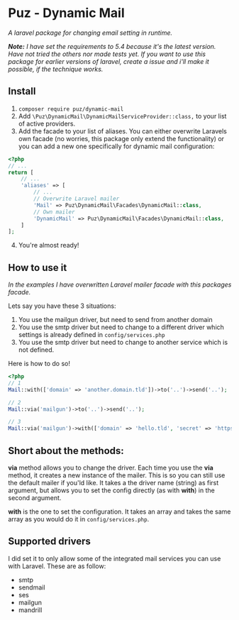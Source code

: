# Puz - Dynamic Mail
*A laravel package for changing email setting in runtime.*

***Note:** I have set the requirements to 5.4 because it's the latest version. Have not tried the others nor made tests yet. If you want to use this package for earlier versions of laravel, create a issue and i'll make it possible, if the technique works.*

## Install
1. `composer require puz/dynamic-mail`
2. Add `\Puz\DynamicMail\DynamicMailServiceProvider::class,` to your list of active providers.
3. Add the facade to your list of aliases. You can either overwrite Laravels own facade (no worries, this package only extend the functionality) or you can add a new one specifically for dynamic mail configuration:
```php
<?php
// ...
return [
    // ...
    'aliases' => [
        // ...
        // Overwrite Laravel mailer
        'Mail' => Puz\DynamicMail\Facades\DynamicMail::class,
        // Own mailer
        'DynamicMail' => Puz\DynamicMail\Facades\DynamicMail::class,
    ]
];
```
4. You're almost ready!

## How to use it
*In the examples I have overwritten Laravel mailer facade with this packages facade.*

Lets say you have these 3 situations:
1. You use the mailgun driver, but need to send from another domain
2. You use the smtp driver but need to change to a different driver which settings is already defined in `config/services.php`
3. You use the smtp driver but need to change to another service which is not defined.

Here is how to do so!
```php
<?php
// 1
Mail::with(['domain' => 'another.domain.tld'])->to('..')->send('..');

// 2
Mail::via('mailgun')->to('..')->send('..');

// 3
Mail::via('mailgun')->with(['domain' => 'hello.tld', 'secret' => 'https://www.youtube.com/watch?v=Iz-8CSa9xj8'])->to('..')->send('..');
```

## Short about the methods:
**via** method allows you to change the driver. Each time you use the **via** method, it creates a new instance of the mailer. This is so you can still use the default mailer if you'ld like. It takes a the driver name (string) as first argument, but allows you to set the config directly (as with **with**) in the second argument.

**with** is the one to set the configuration. It takes an array and takes the same array as you would do it in `config/services.php`.

## Supported drivers
I did set it to only allow some of the integrated mail services you can use with Laravel.
These are as follow:
* smtp
* sendmail
* ses
* mailgun
* mandrill
